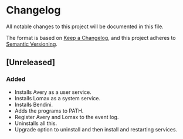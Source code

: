 # Changelog
All notable changes to this project will be documented in this file.

The format is based on [Keep a Changelog](https://keepachangelog.com/en/1.0.0/),
and this project adheres to [Semantic Versioning](https://semver.org/spec/v2.0.0.html).

## [Unreleased]

### Added
- Installs Avery as a user service.
- Installs Lomax as a system service.
- Installs Bendini.
- Adds the programs to PATH.
- Register Avery and Lomax to the event log.
- Uninstalls all this.
- Upgrade option to uninstall and then install and restarting services.
